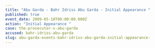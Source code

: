 ```yaml
---
title: "Abu Garda - Bahr Idriss Abu Garda - Initial Appearance "
published: true
event_date: 2009-05-18T00:00:00.000Z
action: "Initial Appearance "
case: the-prosecutor-v-abu-garda
accused: bahr-idriss-abu-garda
slug: abu-garda-events-bahr-idriss-abu-garda-initial-appearance-
---
```

